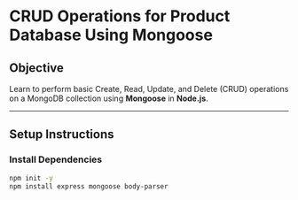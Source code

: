 #  CRUD Operations for Product Database Using Mongoose

##  Objective
Learn to perform basic Create, Read, Update, and Delete (CRUD) operations on a MongoDB collection using **Mongoose** in **Node.js**.

---

##  Setup Instructions

###  Install Dependencies
```bash
npm init -y
npm install express mongoose body-parser
